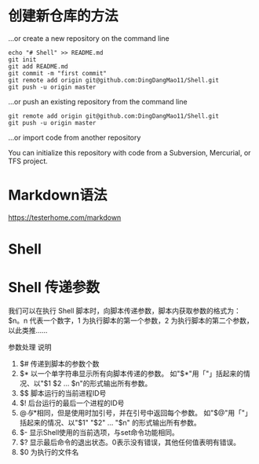 # 创建新仓库的方法
…or create a new repository on the command line
```
echo "# Shell" >> README.md
git init
git add README.md
git commit -m "first commit"
git remote add origin git@github.com:DingDangMao11/Shell.git
git push -u origin master
```
…or push an existing repository from the command line
```
git remote add origin git@github.com:DingDangMao11/Shell.git
git push -u origin master
```
…or import code from another repository

You can initialize this repository with code from a Subversion, Mercurial, or TFS project.
# Markdown语法 

https://testerhome.com/markdown
# Shell


# Shell 传递参数

我们可以在执行 Shell 脚本时，向脚本传递参数，脚本内获取参数的格式为：$n。n 代表一个数字，1 为执行脚本的第一个参数，2 为执行脚本的第二个参数，以此类推……

  参数处理 	  说明
1. $# 	    传递到脚本的参数个数
2. $* 	    以一个单字符串显示所有向脚本传递的参数。
            如"$*"用「"」括起来的情况、以"$1 $2 … $n"的形式输出所有参数。
3. $$ 	    脚本运行的当前进程ID号
4. $! 	    后台运行的最后一个进程的ID号
5. $@ 	    与$*相同，但是使用时加引号，并在引号中返回每个参数。
            如"$@"用「"」括起来的情况、以"$1" "$2" … "$n" 的形式输出所有参数。
6. $- 	    显示Shell使用的当前选项，与set命令功能相同。
7. $? 	    显示最后命令的退出状态。0表示没有错误，其他任何值表明有错误。
8. $0       为执行的文件名
